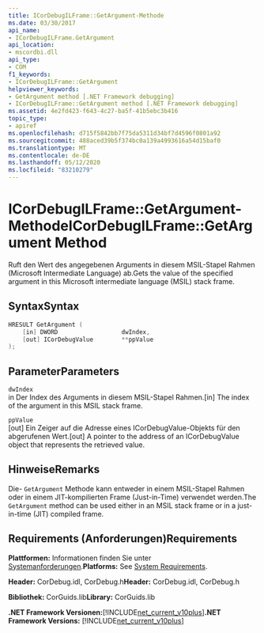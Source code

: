 ```yaml
---
title: ICorDebugILFrame::GetArgument-Methode
ms.date: 03/30/2017
api_name:
- ICorDebugILFrame.GetArgument
api_location:
- mscordbi.dll
api_type:
- COM
f1_keywords:
- ICorDebugILFrame::GetArgument
helpviewer_keywords:
- GetArgument method [.NET Framework debugging]
- ICorDebugILFrame::GetArgument method [.NET Framework debugging]
ms.assetid: 4e2fd423-f643-4c27-ba5f-41b5ebc3b416
topic_type:
- apiref
ms.openlocfilehash: d715f5842bb7f75da5311d34bf7d4596f0801a92
ms.sourcegitcommit: 488aced39b5f374bc0a139a4993616a54d15baf0
ms.translationtype: MT
ms.contentlocale: de-DE
ms.lasthandoff: 05/12/2020
ms.locfileid: "83210279"
---
```

# <a name="icordebugilframegetargument-method"></a><span data-ttu-id="7a57d-102">ICorDebugILFrame::GetArgument-Methode</span><span class="sxs-lookup"><span data-stu-id="7a57d-102">ICorDebugILFrame::GetArgument Method</span></span>
<span data-ttu-id="7a57d-103">Ruft den Wert des angegebenen Arguments in diesem MSIL-Stapel Rahmen (Microsoft Intermediate Language) ab.</span><span class="sxs-lookup"><span data-stu-id="7a57d-103">Gets the value of the specified argument in this Microsoft intermediate language (MSIL) stack frame.</span></span>  
  
## <a name="syntax"></a><span data-ttu-id="7a57d-104">Syntax</span><span class="sxs-lookup"><span data-stu-id="7a57d-104">Syntax</span></span>  
  
```cpp  
HRESULT GetArgument (  
    [in] DWORD                  dwIndex,  
    [out] ICorDebugValue        **ppValue  
);  
```  
  
## <a name="parameters"></a><span data-ttu-id="7a57d-105">Parameter</span><span class="sxs-lookup"><span data-stu-id="7a57d-105">Parameters</span></span>  
 `dwIndex`  
 <span data-ttu-id="7a57d-106">in Der Index des Arguments in diesem MSIL-Stapel Rahmen.</span><span class="sxs-lookup"><span data-stu-id="7a57d-106">[in] The index of the argument in this MSIL stack frame.</span></span>  
  
 `ppValue`  
 <span data-ttu-id="7a57d-107">[out] Ein Zeiger auf die Adresse eines ICorDebugValue-Objekts für den abgerufenen Wert.</span><span class="sxs-lookup"><span data-stu-id="7a57d-107">[out] A pointer to the address of an ICorDebugValue object that represents the retrieved value.</span></span>  
  
## <a name="remarks"></a><span data-ttu-id="7a57d-108">Hinweise</span><span class="sxs-lookup"><span data-stu-id="7a57d-108">Remarks</span></span>  
 <span data-ttu-id="7a57d-109">Die- `GetArgument` Methode kann entweder in einem MSIL-Stapel Rahmen oder in einem JIT-kompilierten Frame (Just-in-Time) verwendet werden.</span><span class="sxs-lookup"><span data-stu-id="7a57d-109">The `GetArgument` method can be used either in an MSIL stack frame or in a just-in-time (JIT) compiled frame.</span></span>  
  
## <a name="requirements"></a><span data-ttu-id="7a57d-110">Requirements (Anforderungen)</span><span class="sxs-lookup"><span data-stu-id="7a57d-110">Requirements</span></span>  
 <span data-ttu-id="7a57d-111">**Plattformen:** Informationen finden Sie unter [Systemanforderungen](../../get-started/system-requirements.md).</span><span class="sxs-lookup"><span data-stu-id="7a57d-111">**Platforms:** See [System Requirements](../../get-started/system-requirements.md).</span></span>  
  
 <span data-ttu-id="7a57d-112">**Header:** CorDebug.idl, CorDebug.h</span><span class="sxs-lookup"><span data-stu-id="7a57d-112">**Header:** CorDebug.idl, CorDebug.h</span></span>  
  
 <span data-ttu-id="7a57d-113">**Bibliothek:** CorGuids.lib</span><span class="sxs-lookup"><span data-stu-id="7a57d-113">**Library:** CorGuids.lib</span></span>  
  
 <span data-ttu-id="7a57d-114">**.NET Framework Versionen:**[!INCLUDE[net_current_v10plus](../../../../includes/net-current-v10plus-md.md)]</span><span class="sxs-lookup"><span data-stu-id="7a57d-114">**.NET Framework Versions:** [!INCLUDE[net_current_v10plus](../../../../includes/net-current-v10plus-md.md)]</span></span>
